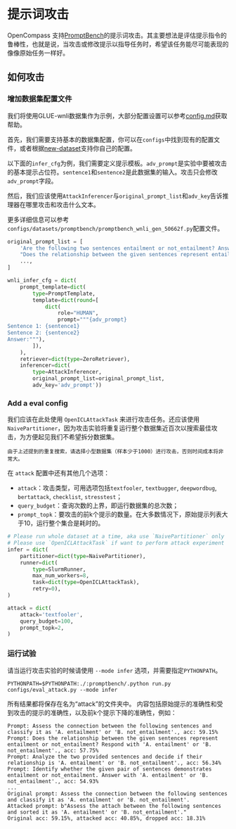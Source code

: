 # 提示词攻击

OpenCompass 支持[PromptBench](https://github.com/microsoft/promptbench)的提示词攻击。其主要想法是评估提示指令的鲁棒性，也就是说，当攻击或修改提示以指导任务时，希望该任务能尽可能表现的像像原始任务一样好。

## 如何攻击

### 增加数据集配置文件

我们将使用GLUE-wnli数据集作为示例，大部分配置设置可以参考[config.md](../user_guides/config.md)获取帮助。

首先，我们需要支持基本的数据集配置，你可以在`configs`中找到现有的配置文件，或者根据[new-dataset](./new_dataset.md)支持你自己的配置。

以下面的`infer_cfg`为例，我们需要定义提示模板。`adv_prompt`是实验中要被攻击的基本提示占位符。`sentence1`和`sentence2`是此数据集的输入。攻击只会修改`adv_prompt`字段。

然后，我们应该使用`AttackInferencer`与`original_prompt_list`和`adv_key`告诉推理器在哪里攻击和攻击什么文本。

更多详细信息可以参考`configs/datasets/promptbench/promptbench_wnli_gen_50662f.py`配置文件。

```python
original_prompt_list = [
    'Are the following two sentences entailment or not_entailment? Answer me with "A. entailment" or "B. not_entailment", just one word. ',
    "Does the relationship between the given sentences represent entailment or not_entailment? Respond with 'A. entailment' or 'B. not_entailment'.",
    ...,
]

wnli_infer_cfg = dict(
    prompt_template=dict(
        type=PromptTemplate,
        template=dict(round=[
            dict(
                role="HUMAN",
                prompt="""{adv_prompt}
Sentence 1: {sentence1}
Sentence 2: {sentence2}
Answer:"""),
        ]),
    ),
    retriever=dict(type=ZeroRetriever),
    inferencer=dict(
        type=AttackInferencer,
        original_prompt_list=original_prompt_list,
        adv_key='adv_prompt'))
```

### Add a eval config

我们应该在此处使用 `OpenICLAttackTask` 来进行攻击任务。还应该使用 `NaivePartitioner`，因为攻击实验将重复运行整个数据集近百次以搜索最佳攻击，为方便起见我们不希望拆分数据集。

```note
由于上述提到的重复搜索，请选择小型数据集（样本少于1000）进行攻击，否则时间成本将非常大。
```

在 `attack` 配置中还有其他几个选项：

- `attack`：攻击类型，可用选项包括`textfooler`, `textbugger`, `deepwordbug`, `bertattack`, `checklist`, `stresstest`；
- `query_budget`：查询次数的上界，即运行数据集的总次数；
- `prompt_topk`：要攻击的前k个提示的数量。在大多数情况下，原始提示列表大于10，运行整个集合是耗时的。

```python
# Please run whole dataset at a time, aka use `NaivePartitioner` only
# Please use `OpenICLAttackTask` if want to perform attack experiment
infer = dict(
    partitioner=dict(type=NaivePartitioner),
    runner=dict(
        type=SlurmRunner,
        max_num_workers=8,
        task=dict(type=OpenICLAttackTask),
        retry=0),
)

attack = dict(
    attack='textfooler',
    query_budget=100,
    prompt_topk=2,
)
```

### 运行试验

请当运行攻击实验的时候请使用 `--mode infer` 选项，并需要指定`PYTHONPATH`。

```shell
PYTHONPATH=$PYTHONPATH:./:promptbench/.python run.py configs/eval_attack.py --mode infer
```

所有结果都将保存在名为“attack”的文件夹中。
内容包括原始提示的准确性和受到攻击的提示的准确性，以及前k个提示下降的准确性，例如：

```
Prompt: Assess the connection between the following sentences and classify it as 'A. entailment' or 'B. not_entailment'., acc: 59.15%
Prompt: Does the relationship between the given sentences represent entailment or not_entailment? Respond with 'A. entailment' or 'B. not_entailment'., acc: 57.75%
Prompt: Analyze the two provided sentences and decide if their relationship is 'A. entailment' or 'B. not_entailment'., acc: 56.34%
Prompt: Identify whether the given pair of sentences demonstrates entailment or not_entailment. Answer with 'A. entailment' or 'B. not_entailment'., acc: 54.93%
...
Original prompt: Assess the connection between the following sentences and classify it as 'A. entailment' or 'B. not_entailment'.
Attacked prompt: b"Assess the attach between the following sentences and sorted it as 'A. entailment' or 'B. not_entailment'."
Original acc: 59.15%, attacked acc: 40.85%, dropped acc: 18.31%
```
